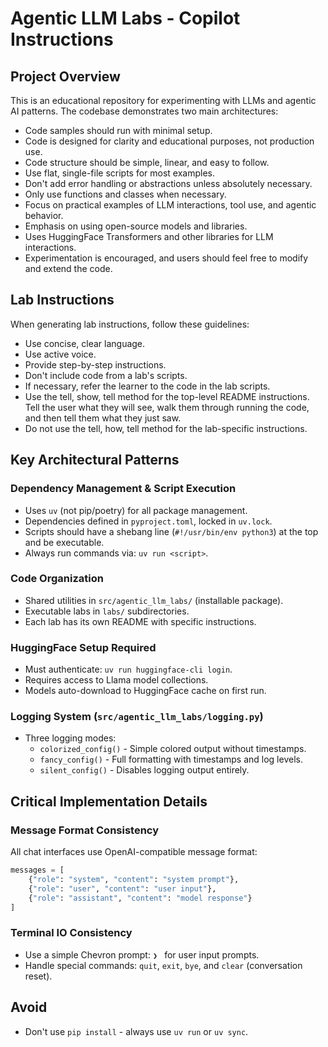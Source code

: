 # Agentic LLM Labs - Copilot Instructions

## Project Overview

This is an educational repository for experimenting with LLMs and agentic AI patterns. The codebase demonstrates two main architectures:

- Code samples should run with minimal setup.
- Code is designed for clarity and educational purposes, not production use.
- Code structure should be simple, linear, and easy to follow.
- Use flat, single-file scripts for most examples.
- Don't add error handling or abstractions unless absolutely necessary.
- Only use functions and classes when necessary.
- Focus on practical examples of LLM interactions, tool use, and agentic behavior.
- Emphasis on using open-source models and libraries.
- Uses HuggingFace Transformers and other libraries for LLM interactions.
- Experimentation is encouraged, and users should feel free to modify and extend the code.

## Lab Instructions

When generating lab instructions, follow these guidelines:

- Use concise, clear language.
- Use active voice.
- Provide step-by-step instructions.
- Don't include code from a lab's scripts.
- If necessary, refer the learner to the code in the lab scripts.
- Use the tell, show, tell method for the top-level README instructions. Tell the user what they will see, walk them through running the code, and then tell them what they just saw.
- Do not use the tell, how, tell method for the lab-specific instructions.

## Key Architectural Patterns

### Dependency Management & Script Execution

- Uses `uv` (not pip/poetry) for all package management.
- Dependencies defined in `pyproject.toml`, locked in `uv.lock`.
- Scripts should have a shebang line (`#!/usr/bin/env python3`) at the top and be executable.
- Always run commands via: `uv run <script>`.

### Code Organization

- Shared utilities in `src/agentic_llm_labs/` (installable package).
- Executable labs in `labs/` subdirectories.
- Each lab has its own README with specific instructions.

### HuggingFace Setup Required

- Must authenticate: `uv run huggingface-cli login`.
- Requires access to Llama model collections.
- Models auto-download to HuggingFace cache on first run.

### Logging System (`src/agentic_llm_labs/logging.py`)

- Three logging modes:
  - `colorized_config()` - Simple colored output without timestamps.
  - `fancy_config()` - Full formatting with timestamps and log levels.
  - `silent_config()` - Disables logging output entirely.

## Critical Implementation Details

### Message Format Consistency

All chat interfaces use OpenAI-compatible message format:

```python
messages = [
    {"role": "system", "content": "system prompt"},
    {"role": "user", "content": "user input"},
    {"role": "assistant", "content": "model response"}
]
```

### Terminal IO Consistency

- Use a simple Chevron prompt: `❯ ` for user input prompts.
- Handle special commands: `quit`, `exit`, `bye`, and `clear` (conversation reset).

## Avoid

- Don't use `pip install` - always use `uv run` or `uv sync`.

